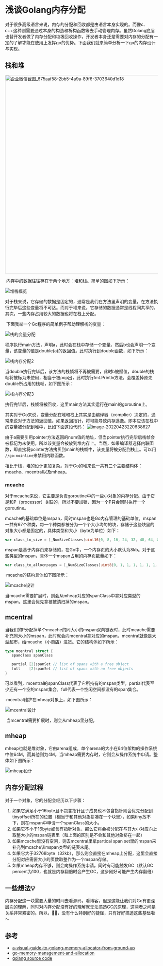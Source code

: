 # 浅谈Golang内存分配

​	对于很多高级语言来说，内存的分配和回收都是由语言本身实现的。而像c、c++这种则需要通过本身的构造和析构函数等去手动管理内存。虽然Golang底层也替开发者做了内存分配和垃圾回收操作，开发者本身还是需要对内存的分配有一定的了解才能在使用上发挥go的优势。下面我们就来简单分析一下go的内存设计与实现。

## 栈和堆
<img width="652" alt="企业微信截图_675aaf58-2bb5-4a9a-89f6-3703640d1d18" src="https://user-images.githubusercontent.com/38686456/165136299-f5362489-a267-4478-b923-5cf6eaa5df23.png">


​	内存中的数据往往存在于两个地方：堆和栈。简单的图如下所示：

![堆栈概览](https://user-images.githubusercontent.com/38686456/165136427-66d71fd6-4931-4014-8988-84698994a25d.png)


​	对于栈来说，它存储的数据是固定的，通常是我们在方法里声明的变量，在方法执行完毕后这些变量将不可达。而对于堆来说，它存储的数据通常是线程间共享的。其次，一些内存占用较大的数据也将在栈上分配。

​	下面我举一个Go程序的简单例子帮助理解栈的变量：

![栈的变量分配](https://user-images.githubusercontent.com/38686456/165136559-ea112351-09cc-4e8a-8b86-46e9193a859c.png)

​	程序执行main方法，声明a，此时会在栈中存储一个变量。然后b也会声明一个变量，该变量的值是double(a)的返回值。此时执行到double函数，如下所示：

![栈内存分配2](https://user-images.githubusercontent.com/38686456/165136702-b63dd503-5c9c-4115-82db-7d022536e69e.png)

​	当double执行完毕后，该方法的栈帧将不再被需要，此时b被赋值，double的栈帧将被标为未使用，相当于被pop出，此时执行fmt.Println方法，会覆盖掉原先double所占用的栈帧，如下图所示：

![栈内存分配3](https://user-images.githubusercontent.com/38686456/165136657-0035c1ce-0709-4443-873e-2e00d58788d3.png)

​	执行完毕后，栈帧将被回收，这里main方法其实运行在main的goroutine上。

​	其实对于Go来说，变量分配在堆和栈上其实是由编译器（complier）决定的，通常来说对于方法的返回值，如果返回指针，将可能导致内存逃逸。即本应该在栈中的变量被分配到堆中，比如下面这段代码：
![image-20220423220638627](https://user-images.githubusercontent.com/38686456/165136796-6e07f6c3-a163-4a1e-bafc-209c369b4229.png)

​	由于a需要引用pointer方法返回的num值的地址，但当pointer执行完毕后栈帧会被标记为未使用，所以该变量会被放到堆内存上。当然，如果编译器选择内联函数，即直接将pointer方法拷贝到main的栈帧中，该变量将被分配到栈上。可以用 `//go:noinline`来禁用内联函数。

​	相比于栈，堆的设计更加复杂。对于Go的堆来说一共有三个主要结构体：mcache、mcentral以及mheap。

### mcache

​	对于mcache来说，它主要是负责goroutine中的一些小对象的内存分配。由于它是和P（processor）关联的，所以不要加锁，因为一个P只会同时执行一个goroutine。

​	mcache的基础单位是mspan，同时mspan也是Go内存管理的基础单位。mspan一共有67个种类，每一个种类都被分为一个个大小均匀的块，存储于这些块里的对象大小都是固定的，具体类型和大小（byte为单位）如下：

```go
var class_to_size = [_NumSizeClasses]uint16{0, 8, 16, 24, 32, 48, 64, 80, 96, 112, 128, 144, 160, 176, 192, 208, 224, 240, 256, 288, 320, 352, 384, 416, 448, 480, 512, 576, 640, 704, 768, 896, 1024, 1152, 1280, 1408, 1536, 1792, 2048, 2304, 2688, 3072, 3200, 3456, 4096, 4864, 5376, 6144, 6528, 6784, 6912, 8192, 9472, 9728, 10240, 10880, 12288, 13568, 14336, 16384, 18432, 19072, 20480, 21760, 24576, 27264, 28672, 32768}
```

​	mspan是基于内存页来存储的，在Go中，一个内存页的大小默认为8kb。对于这些类型的mspan，具体一个mspan占用的内存页数量如下：

```go
var class_to_allocnpages = [_NumSizeClasses]uint8{0, 1, 1, 1, 1, 1, 1, 1, 1, 1, 1, 1, 1, 1, 1, 1, 1, 1, 1, 1, 1, 1, 1, 1, 1, 1, 1, 1, 1, 1, 1, 1, 1, 1, 1, 2, 1, 2, 1, 2, 1, 3, 2, 3, 1, 3, 2, 3, 4, 5, 6, 1, 7, 6, 5, 4, 3, 5, 7, 2, 9, 7, 5, 8, 3, 10, 7, 4}
```

​	mcache的结构具体如下图所示：

![mcache设计](https://user-images.githubusercontent.com/38686456/165136834-598712ad-95f4-403a-a228-1819ef93a669.png)

​	当mcache需要扩展时，则会从mheap对应的spanClass中拿对应类型的mspan。这里会优先拿被被清扫掉的mspan。

## mcentral

​	当我们的P分配掉单个mcache的同大小的mspan双向链表时，此时mcache需要补充同大小的mspan，此时就会向mcentral拿对应的mspan。mcentral就像是大型超市，给mcache（小商店）进货。它的结构体如下所示：

```go
type mcentral struct {
   spanclass spanClass

   partial [2]spanSet // list of spans with a free object
   full    [2]spanSet // list of spans with no free objects
}
```

​	可以看到，mcentral的spanClass代表了它所持有的mspan类型，partial代表至少还有一个空的mspan集合，full代表一个空闲空间都没有的span集合。

​	mcentral维护在mheap对象上，如下图所示：

![mcentral设计](https://user-images.githubusercontent.com/38686456/165136856-ca3018b2-b610-4d26-8fdd-ce7a9ae6373f.png)


​	当mcentral需要扩展时，则会从mheap里分配。

## mheap

​	mheap也就是堆对象，它由arena组成，单个arena的大小在64位架构的操作系统中位64M，而其他则为4M。当mheap需要内存时，它则会从操作系统中申请。整体如下图所示：

![mheap设计](https://user-images.githubusercontent.com/38686456/165136901-7fe1724a-19db-441c-bd1c-bbba2f764123.png)

## 内存分配过程

对于一个对象，它的分配会经历以下步骤：

1. 如果它满足小于16byte且不包含指针且子成员也不包含指针则会优先分配到tinyoffset所在的位置（相当于和其他对象拼凑在一个块里），如果tiny放不下，则在mspan中申请一个spanClass的大小。
2. 如果它不小于16byte或含有指针对象，那么它将会被分配在与其大小对应向上取整大小的mspan链表里（和上面的区别是不会和其他对象挤在一起）
3. 如果mcache里没有空闲，则去mcentral里拿partical span set里的mspan来补充到mcache该mspan类型的链表末尾。
4. 如果它大于32768byte（32kb），那么则会直接在mheap上分配，这里会直接分配对应需要大小的页数取整作为一个mspan存储。
5. 如果mheap内存不够，则会向操作系统申请。同时有可能触发GC（默认GC percent为100，也就是内存翻倍时会产生GC，这步刚好可能产生内存翻倍）

## 一些想法💡

​	内存分配这一块需要大量的时间去看源码，看博客，但是这能让我们对Go有更深层次的理解，同时对内存分配没有好的理解就无法搞透GC的原理，这两者之间是关系非常紧密的。所以，🤷‍♂️，没有什么特别好的捷径，只有好好搞透这些基础啦～

## 参考

- [a-visual-guide-to-golang-memory-allocator-from-ground-up](https://medium.com/@ankur_anand/a-visual-guide-to-golang-memory-allocator-from-ground-up-e132258453ed)
- [go-memory-management-and-allocation](https://medium.com/a-journey-with-go/go-memory-management-and-allocation-a7396d430f44)
- [golang source code](https://github.com/golang/go)

